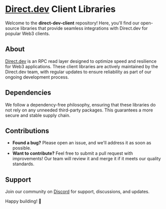 # [Direct.dev] Client Libraries

Welcome to the **direct-dev-client** repository! Here, you'll find our open-source libraries that provide seamless integrations with Direct.dev for popular Web3 clients.

## About

[Direct.dev] is an RPC read layer designed to optimize speed and resilience for Web3 applications. These client libraries are actively maintained by the Direct.dev team, with regular updates to ensure reliability as part of our ongoing development process.

## Dependencies

We follow a dependency-free philosophy, ensuring that these libraries do not rely on any unneeded third-party packages. This guarantees a more secure and stable supply chain.

## Contributions

- **Found a bug?** Please open an issue, and we'll address it as soon as possible.
- **Want to contribute?** Feel free to submit a pull request with improvements! Our team will review it and merge it if it meets our quality standards.

## Support

Join our community on [Discord](http://discord.gg/directdotdev) for support, discussions, and updates.

Happy building! 🚀

[Direct.dev]: https://direct.dev
